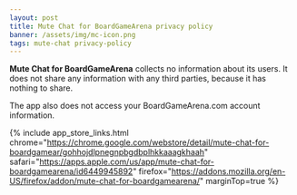 ```yaml
---
layout: post
title: Mute Chat for BoardGameArena privacy policy
banner: /assets/img/mc-icon.png
tags: mute-chat privacy-policy
---
```


**Mute Chat for BoardGameArena** collects no information about its users. It does not share any information with any third parties, because it has nothing to share. 

The app also does not access your BoardGameArena.com account information. 

{% include app_store_links.html 
    chrome="https://chrome.google.com/webstore/detail/mute-chat-for-boardgamear/gohhojdlpnegnpbgdbplhkkaaagkhaah"
    safari="https://apps.apple.com/us/app/mute-chat-for-boardgamearena/id6449945892"
    firefox="https://addons.mozilla.org/en-US/firefox/addon/mute-chat-for-boardgamearena/"
    marginTop=true
%}